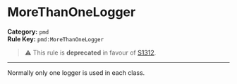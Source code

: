 # MoreThanOneLogger
**Category:** `pmd`<br/>
**Rule Key:** `pmd:MoreThanOneLogger`<br/>
> :warning: This rule is **deprecated** in favour of [S1312](https://rules.sonarsource.com/java/RSPEC-1312).

-----

Normally only one logger is used in each class.
